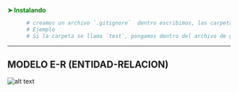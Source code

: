  __<span style="color: green;">➤ Instalando  </span>__    
```sh
      # creamos un archivo `.gitignore`  dentro escribimos, las carpetas o archivos que queremos ignorar
      # Ejemplo 
      # Si la carpeta se llama `test`, pongamos dentro del archivo de gitignore ->     test
``` 
<hr/>


MODELO E-R (ENTIDAD-RELACION)
------------------
![alt text](https://i.ytimg.com/vi/5dYAp88w6Uw/maxresdefault.jpg)
